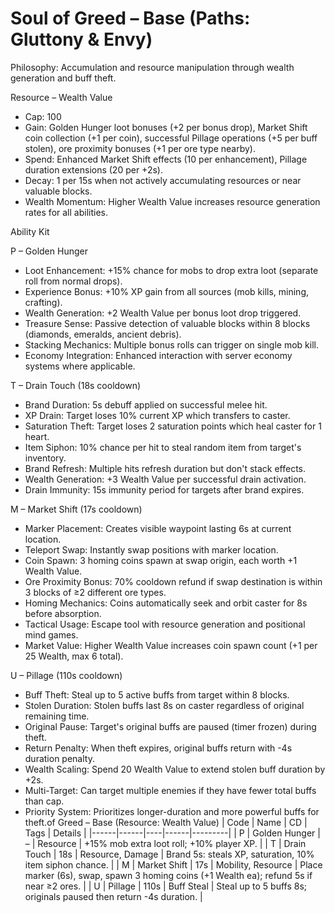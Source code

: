 # Soul of Greed – Base (Paths: Gluttony & Envy)

Philosophy: Accumulation and resource manipulation through wealth generation and buff theft.

Resource – Wealth Value
- Cap: 100
- Gain: Golden Hunger loot bonuses (+2 per bonus drop), Market Shift coin collection (+1 per coin), successful Pillage operations (+5 per buff stolen), ore proximity bonuses (+1 per ore type nearby).
- Spend: Enhanced Market Shift effects (10 per enhancement), Pillage duration extensions (20 per +2s).
- Decay: 1 per 15s when not actively accumulating resources or near valuable blocks.
- Wealth Momentum: Higher Wealth Value increases resource generation rates for all abilities.

Ability Kit

P – Golden Hunger
- Loot Enhancement: +15% chance for mobs to drop extra loot (separate roll from normal drops).
- Experience Bonus: +10% XP gain from all sources (mob kills, mining, crafting).
- Wealth Generation: +2 Wealth Value per bonus loot drop triggered.
- Treasure Sense: Passive detection of valuable blocks within 8 blocks (diamonds, emeralds, ancient debris).
- Stacking Mechanics: Multiple bonus rolls can trigger on single mob kill.
- Economy Integration: Enhanced interaction with server economy systems where applicable.

T – Drain Touch (18s cooldown)
- Brand Duration: 5s debuff applied on successful melee hit.
- XP Drain: Target loses 10% current XP which transfers to caster.
- Saturation Theft: Target loses 2 saturation points which heal caster for 1 heart.
- Item Siphon: 10% chance per hit to steal random item from target's inventory.
- Brand Refresh: Multiple hits refresh duration but don't stack effects.
- Wealth Generation: +3 Wealth Value per successful drain activation.
- Drain Immunity: 15s immunity period for targets after brand expires.

M – Market Shift (17s cooldown)
- Marker Placement: Creates visible waypoint lasting 6s at current location.
- Teleport Swap: Instantly swap positions with marker location.
- Coin Spawn: 3 homing coins spawn at swap origin, each worth +1 Wealth Value.
- Ore Proximity Bonus: 70% cooldown refund if swap destination is within 3 blocks of ≥2 different ore types.
- Homing Mechanics: Coins automatically seek and orbit caster for 8s before absorption.
- Tactical Usage: Escape tool with resource generation and positional mind games.
- Market Value: Higher Wealth Value increases coin spawn count (+1 per 25 Wealth, max 6 total).

U – Pillage (110s cooldown)
- Buff Theft: Steal up to 5 active buffs from target within 8 blocks.
- Stolen Duration: Stolen buffs last 8s on caster regardless of original remaining time.
- Original Pause: Target's original buffs are paused (timer frozen) during theft.
- Return Penalty: When theft expires, original buffs return with -4s duration penalty.
- Wealth Scaling: Spend 20 Wealth Value to extend stolen buff duration by +2s.
- Multi-Target: Can target multiple enemies if they have fewer total buffs than cap.
- Priority System: Prioritizes longer-duration and more powerful buffs for theft.of Greed – Base (Resource: Wealth Value)
| Code | Name | CD | Tags | Details |
|------|------|----|------|---------|
| P | Golden Hunger | – | Resource | +15% mob extra loot roll; +10% player XP. |
| T | Drain Touch | 18s | Resource, Damage | Brand 5s: steals XP, saturation, 10% item siphon chance. |
| M | Market Shift | 17s | Mobility, Resource | Place marker (6s), swap, spawn 3 homing coins (+1 Wealth ea); refund 5s if near ≥2 ores. |
| U | Pillage | 110s | Buff Steal | Steal up to 5 buffs 8s; originals paused then return -4s duration. |